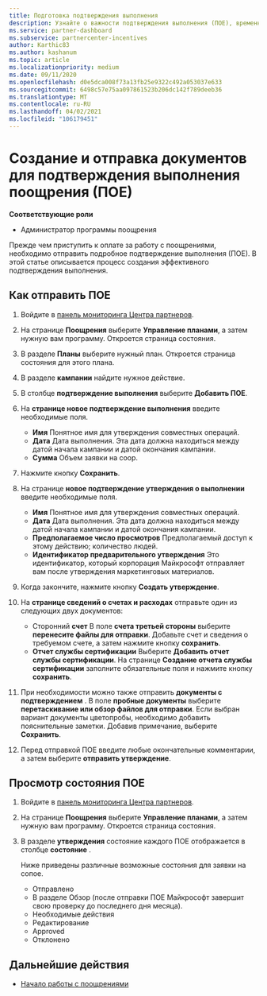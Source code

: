 ```yaml
---
title: Подготовка подтверждения выполнения
description: Узнайте о важности подтверждения выполнения (ПОЕ), временных шкал, состояния просмотра и руководствах по отправке.
ms.service: partner-dashboard
ms.subservice: partnercenter-incentives
author: Karthic83
ms.author: kashanum
ms.topic: article
ms.localizationpriority: medium
ms.date: 09/11/2020
ms.openlocfilehash: d0e5dca008f73a13fb25e9322c492a053037e633
ms.sourcegitcommit: 6498c57e75aa097861523b206dc142f789deeb36
ms.translationtype: MT
ms.contentlocale: ru-RU
ms.lasthandoff: 04/02/2021
ms.locfileid: "106179451"
---
```

# <a name="create-and-submit-documents-for-your-incentives-proof-of-execution-poe"></a>Создание и отправка документов для подтверждения выполнения поощрения (ПОЕ)

**Соответствующие роли**

- Администратор программы поощрения

Прежде чем приступить к оплате за работу с поощрениями, необходимо отправить подробное подтверждение выполнения (ПОЕ). В этой статье описывается процесс создания эффективного подтверждения выполнения.

## <a name="how-to-submit-a-poe"></a>Как отправить ПОЕ

1. Войдите в [панель мониторинга Центра партнеров](https://partner.microsoft.com/dashboard/).

2. На странице **Поощрения** выберите **Управление планами**, а затем нужную вам программу. Откроется страница состояния.

3. В разделе **Планы** выберите нужный план. Откроется страница состояния для этого плана.

4. В разделе **кампании** найдите нужное действие.

5. В столбце **подтверждение выполнения** выберите **Добавить ПОЕ**.

6. На **странице новое подтверждение выполнения** введите необходимые поля.

   - **Имя**  Понятное имя для утверждения совместных операций.
   - **Дата**  Дата выполнения. Эта дата должна находиться между датой начала кампании и датой окончания кампании.
   - **Сумма**  Объем заявки на соop.

7. Нажмите кнопку **Сохранить**.

8. На странице **новое подтверждение утверждения о выполнении** введите необходимые поля.

   - **Имя**  Понятное имя для утверждения совместных операций.
   - **Дата**  Дата выполнения. Эта дата должна находиться между датой начала кампании и датой окончания кампании.
   - **Предполагаемое число просмотров**   Предполагаемый доступ к этому действию; количество людей.
   - **Идентификатор предварительного утверждения**   Это идентификатор, который корпорация Майкрософт отправляет вам после утверждения маркетинговых материалов.

9. Когда закончите, нажмите кнопку **Создать утверждение**.

10. На **странице сведений о счетах и расходах** отправьте один из следующих двух документов:
    - Сторонний **счет**  В поле **счета третьей стороны** выберите **перенесите файлы для отправки**. Добавьте счет и сведения о требуемом счете, а затем нажмите кнопку **сохранить**.
    - **Отчет службы сертификации**  Выберите **Добавить отчет службы сертификации**. На странице **Создание отчета службы сертификации** заполните обязательные поля и нажмите кнопку **сохранить**.

11. При необходимости можно также отправить **документы с подтверждением** . В поле **пробные документы** выберите **перетаскивание или обзор файлов для отправки**. Если выбран вариант документы цветопробы, необходимо добавить пояснительные заметки. Добавив примечание, выберите **Сохранить**.

12. Перед отправкой ПОЕ введите любые окончательные комментарии, а затем выберите **отправить утверждение**.

## <a name="view-the-status-of-a-poe"></a>Просмотр состояния ПОЕ

1. Войдите в [панель мониторинга Центра партнеров](https://partner.microsoft.com/dashboard/).

2. На странице **Поощрения** выберите **Управление планами**, а затем нужную вам программу. Откроется страница состояния.

3. В разделе **утверждения** состояние каждого ПОЕ отображается в столбце **состояние** .

   Ниже приведены различные возможные состояния для заявки на сопое.

   - Отправлено
   - В разделе Обзор (после отправки ПОЕ Майкрософт завершит свою проверку до последнего дня месяца).
   - Необходимые действия
   - Редактирование
   - Approved
   - Отклонено

## <a name="next-steps"></a>Дальнейшие действия

- [Начало работы с поощрениями](incentives-get-started-intro.md)
